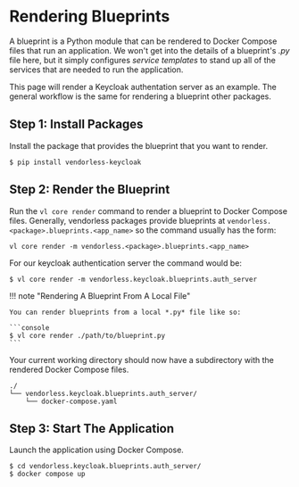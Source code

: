 # Rendering Blueprints
A blueprint is a Python module that can be rendered to Docker Compose files that run an application.
We won't get into the details of a blueprint's *.py* file here, but it simply configures *service templates* to stand up all of the services that are needed to run the application.

This page will render a Keycloak authentation server as an example. 
The general workflow is the same for rendering a blueprint other packages.


## Step 1: Install Packages

Install the package that provides the blueprint that you want to render.
```console
$ pip install vendorless-keycloak
```

## Step 2: Render the Blueprint

Run the `vl core render` command to render a blueprint to Docker Compose files.
Generally, vendorless packages provide blueprints at `vendorless.<package>.blueprints.<app_name>` so the command usually has the form: 

```
vl core render -m vendorless.<package>.blueprints.<app_name>
```

For our keycloak authentication server the command would be:

```console
$ vl core render -m vendorless.keycloak.blueprints.auth_server
```

!!! note "Rendering A Blueprint From A Local File"

    You can render blueprints from a local *.py* file like so:

    ```console
    $ vl core render ./path/to/blueprint.py
    ```

Your current working directory should now have a subdirectory with the rendered Docker Compose files.

```text
./
└── vendorless.keycloak.blueprints.auth_server/
    └── docker-compose.yaml
```

## Step 3: Start The Application

Launch the application using Docker Compose.

```console
$ cd vendorless.keycloak.blueprints.auth_server/
$ docker compose up
```